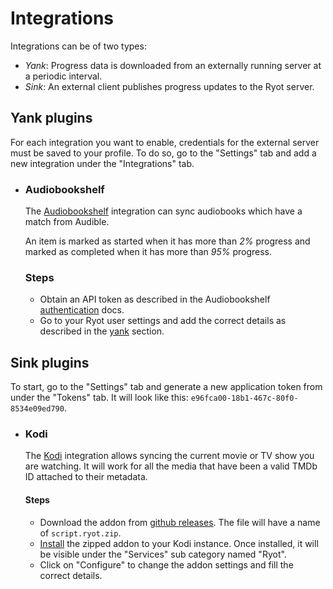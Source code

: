 # Integrations

Integrations can be of two types:

- _Yank_: Progress data is downloaded from an externally running server at a
periodic interval.
- _Sink_: An external client publishes progress updates to the Ryot server.

## Yank plugins

For each integration you want to enable, credentials for the external server
must be saved to your profile. To do so, go to the "Settings" tab and add a
new integration under the "Integrations" tab.

- ### Audiobookshelf

  The [Audiobookshelf](https://www.audiobookshelf.org/) integration can sync
  audiobooks which have a match from Audible.

  An item is marked as started when it has more than _2%_ progress and marked as
  completed when it has more than _95%_ progress.

  ### Steps

  - Obtain an API token as described in the Audiobookshelf
  [authentication](https://api.audiobookshelf.org/#authentication) docs.
  - Go to your Ryot user settings and add the correct details as described in the
  [yank](#yank-plugins) section.

## Sink plugins

To start, go to the "Settings" tab and generate a new application token from under
the "Tokens" tab. It will look like this: `e96fca00-18b1-467c-80f0-8534e09ed790`.

- ### Kodi

  The [Kodi](https://kodi.tv/) integration allows syncing the current movie or TV
  show you are watching. It will work for all the media that have been a valid
  TMDb ID attached to their metadata.

  #### Steps

  - Download the addon from [github releases](https://github.com/IgnisDa/ryot/releases).
  The file will have a name of `script.ryot.zip`.
  - [Install](https://kodi.wiki/view/Add-on_manager#How_to_install_from_a_ZIP_file)
  the zipped addon to your Kodi instance. Once installed, it will be visible under
  the "Services" sub category named "Ryot".
  - Click on "Configure" to change the addon settings and fill the correct details.
